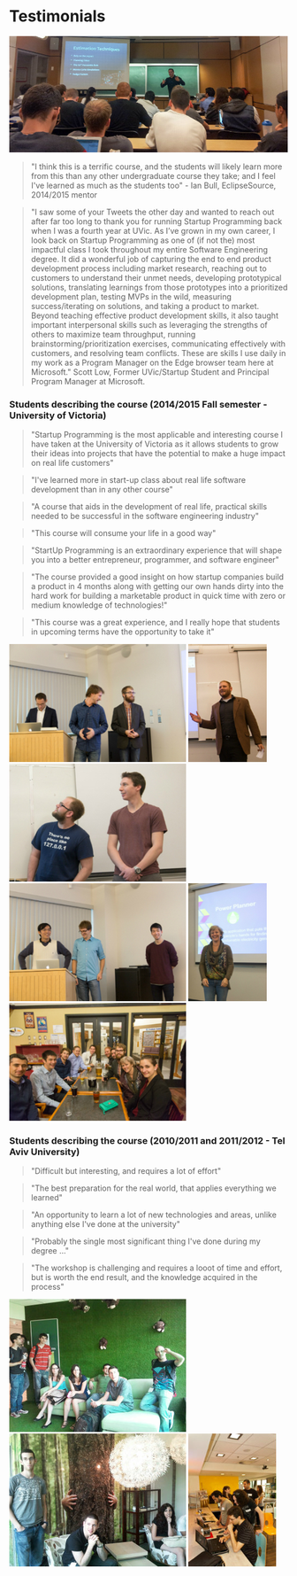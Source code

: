 # Testimonials

![alt text](images/uvic2014a.jpg "Cliff McCollum giving a talk to the students")  

>"I think this is a terrific course, and the students will likely learn more from this than any other undergraduate course they take; and I feel I've learned as much as the students too" - Ian Bull, EclipseSource, 2014/2015 mentor  

>"I saw some of your Tweets the other day and wanted to reach out after far too long to thank you for running Startup Programming back when I was a fourth year at UVic. As I’ve grown in my own career, I look back on Startup Programming as one of (if not the) most impactful class I took throughout my entire Software Engineering degree. It did a wonderful job of capturing the end to end product development process including market research, reaching out to customers to understand their unmet needs, developing prototypical solutions, translating learnings from those prototypes into a prioritized development plan, testing MVPs in the wild, measuring success/iterating on solutions, and taking a product to market. Beyond teaching effective product development skills, it also taught important interpersonal skills such as leveraging the strengths of others to maximize team throughput, running brainstorming/prioritization exercises, communicating effectively with customers, and resolving team conflicts. These are skills I use daily in my work as a Program Manager on the Edge browser team here at Microsoft." Scott Low, Former UVic/Startup Student and Principal Program Manager at Microsoft.

### Students describing the course (2014/2015 Fall semester - University of Victoria)
>"Startup Programming is the most applicable and interesting course I have taken at the University of Victoria as it allows students to grow their ideas into projects that have the potential to make a huge impact on real life customers"  

>"I've learned more in start-up class about real life software development than in any other course"

>"A course that aids in the development of real life, practical skills needed to be successful in the software engineering industry"

>"This course will consume your life in a good way"

>"StartUp Programming is an extraordinary experience that will shape you into a better entrepreneur, programmer, and software engineer"

>"The course provided a good insight on how startup companies build a product in 4 months along with getting our own hands dirty into the hard work for building a marketable product in quick time with zero or medium knowledge of technologies!"

>"This course was a great experience, and I really hope that students in upcoming terms have the opportunity to take it"

![alt text](images/uvic2014c.jpg "Students presenting their projects for Milestone 3") ![alt text](images/uvic2014g.jpg "Students presenting their projects for Milestone 3") ![alt text](images/uvic2014d.jpg "Students presenting their projects for Milestone 3") ![alt text](images/uvic2014b.jpg "Students presenting their projects for Milestone 3") ![alt text](images/uvic2014f.jpg "Peggy presenting the teams") ![alt text](images/uvic2014e.jpg "Students presenting their projects for Milestone 3")  

### Students describing the course (2010/2011 and 2011/2012 - Tel Aviv University) 
>"Difficult but interesting, and requires a lot of effort"  

>"The best preparation for the real world, that applies everything we learned"  

>"An opportunity to learn a lot of new technologies and areas, unlike anything else I've done at the university"  

>"Probably the single most significant thing I've done during my degree ..."  

>"The workshop is challenging and requires a looot of time and effort, but is worth the end result, and the knowledge acquired in the process"

![students presenting at Google](images/tau2011a.jpg "Students visiting the Tel Aviv Google offices - 2011") ![students presenting at Google](images/tau2011b.jpg "Students visiting the Tel Aviv Google offices - 2011") ![students presenting at Google](images/tau2010.jpg "Students presenting the projects at Google - 2010")
